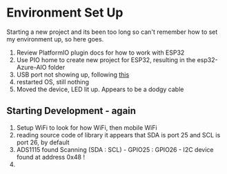 # Environment Set Up

Starting a new project and its been too long so can't remember how to set my environment up, so here goes.

1. Review PlatformIO plugin docs for how to work with ESP32
2. Use PIO home to create new project for ESP32, resulting in the esp32-Azure-AIO folder
3. USB port not showing up, following [this](https://docs.espressif.com/projects/esp-idf/en/latest/esp32/get-started/linux-setup.html)
4. restarted OS, still nothing
5. Moved the device, LED lit up. Appears to be a dodgy cable

## Starting Development - again

1. Setup WiFi to look for how WiFi, then mobile WiFi
1. reading source code of library it appears that SDA is port 25 and SCL is port 26, by default
1. ADS1115 found
   Scanning (SDA : SCL) - GPIO25 : GPIO26 - I2C device found at address 0x48  !
1. 

